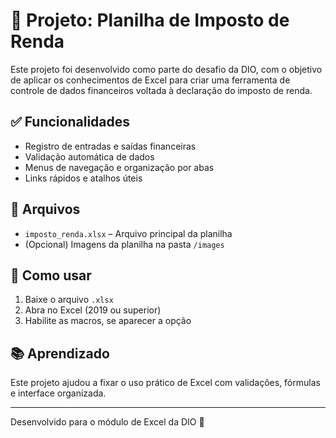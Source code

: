# 📄 Projeto: Planilha de Imposto de Renda

Este projeto foi desenvolvido como parte do desafio da DIO, com o objetivo de aplicar os conhecimentos de Excel para criar uma ferramenta de controle de dados financeiros voltada à declaração do imposto de renda.

## ✅ Funcionalidades

- Registro de entradas e saídas financeiras
- Validação automática de dados
- Menus de navegação e organização por abas
- Links rápidos e atalhos úteis

## 📁 Arquivos

- `imposto_renda.xlsx` – Arquivo principal da planilha
- (Opcional) Imagens da planilha na pasta `/images`

## 📌 Como usar

1. Baixe o arquivo `.xlsx`
2. Abra no Excel (2019 ou superior)
3. Habilite as macros, se aparecer a opção

## 📚 Aprendizado

Este projeto ajudou a fixar o uso prático de Excel com validações, fórmulas e interface organizada.

---

Desenvolvido para o módulo de Excel da DIO 🚀
